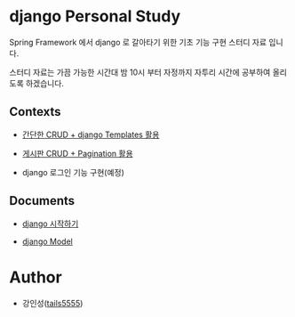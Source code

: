 # django Personal Study

Spring Framework 에서 django 로 갈아타기 위한 기초 기능 구현 스터디 자료 입니다.

스터디 자료는 가끔 가능한 시간대 밤 10시 부터 자정까지 자투리 시간에 공부하여 올리도록 하겠습니다.

## Contexts

- [간단한 CRUD + django Templates 활용](https://github.com/tails5555/django_study/tree/master/django_hello/music_example)

- [게시판 CRUD + Pagination 활용](https://github.com/tails5555/django_study/tree/master/django_hello/bbs_exp)

- django 로그인 기능 구현(예정)

## Documents

- [django 시작하기](https://github.com/tails5555/django_study/blob/master/study_document/01_INIT.md)

- [django Model](https://github.com/tails5555/django_study/blob/master/study_document/02_Model.md)

# Author

- 강인성([tails5555](https://github.com/tails5555))